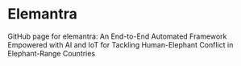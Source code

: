 # Elemantra

GitHub page for elemantra: An End-to-End Automated Framework Empowered with AI and IoT for Tackling Human-Elephant Conflict in Elephant-Range Countries
